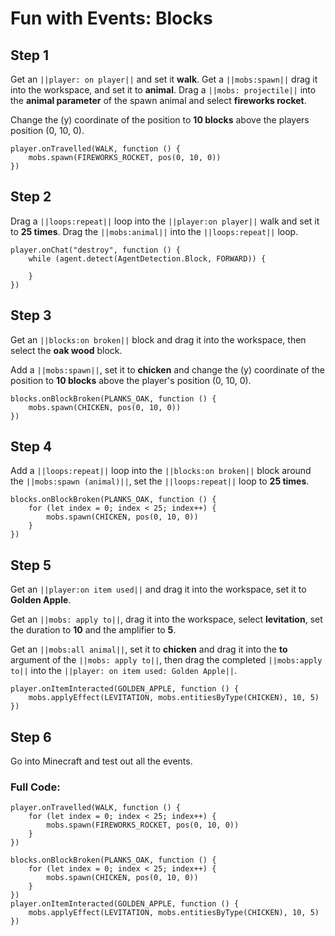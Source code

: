 
# Fun with Events: Blocks

## Step 1
Get an ``||player: on player||`` and set it **walk**. Get a ``||mobs:spawn||`` drag it into the workspace, and set it to **animal**. Drag a ``||mobs: projectile||`` into the **animal parameter** of the spawn animal and select **fireworks rocket**.

Change the (y) coordinate of the position to **10 blocks** above the players position (0, 10, 0).

```blocks
player.onTravelled(WALK, function () { 
    mobs.spawn(FIREWORKS_ROCKET, pos(0, 10, 0)) 
}) 
```

## Step 2
Drag a ``||loops:repeat||`` loop into the ``||player:on player||`` walk and set it to **25 times**. Drag the ``||mobs:animal||`` into the ``||loops:repeat||`` loop.

```blocks
player.onChat("destroy", function () {
    while (agent.detect(AgentDetection.Block, FORWARD)) {
    	
    }
})
```

## Step 3
Get an ``||blocks:on broken||`` block and drag it into the workspace, then select the **oak wood** block.

Add a ``||mobs:spawn||``, set it to **chicken** and change the (y) coordinate of the position to **10 blocks** above the player's position (0, 10, 0).

```blocks
blocks.onBlockBroken(PLANKS_OAK, function () { 
    mobs.spawn(CHICKEN, pos(0, 10, 0)) 
}) 
```

## Step 4
Add a ``||loops:repeat||`` loop into the ``||blocks:on broken||`` block around the ``||mobs:spawn (animal)||``, set the ``||loops:repeat||`` loop to **25 times**.

```blocks
blocks.onBlockBroken(PLANKS_OAK, function () { 
    for (let index = 0; index < 25; index++) { 
        mobs.spawn(CHICKEN, pos(0, 10, 0)) 
    } 
}) 
```

## Step 5

Get an ``||player:on item used||`` and drag it into the workspace, set it to **Golden Apple**.

Get an ``||mobs: apply to||``, drag it into the workspace, select **levitation**, set the duration to **10** and the amplifier to **5**.

Get an ``||mobs:all animal||``, set it to **chicken** and drag it into the **to** argument of the ``||mobs: apply to||``, then drag the completed ``||mobs:apply to||`` into the ``||player: on item used: Golden Apple||``.  

```blocks
player.onItemInteracted(GOLDEN_APPLE, function () { 
    mobs.applyEffect(LEVITATION, mobs.entitiesByType(CHICKEN), 10, 5) 
}) 
```
## Step 6
Go into Minecraft and test out all the events.

### Full Code: 

```blocks
player.onTravelled(WALK, function () { 
    for (let index = 0; index < 25; index++) { 
        mobs.spawn(FIREWORKS_ROCKET, pos(0, 10, 0)) 
    } 
}) 
 
blocks.onBlockBroken(PLANKS_OAK, function () { 
    for (let index = 0; index < 25; index++) { 
        mobs.spawn(CHICKEN, pos(0, 10, 0)) 
    } 
}) 
player.onItemInteracted(GOLDEN_APPLE, function () { 
    mobs.applyEffect(LEVITATION, mobs.entitiesByType(CHICKEN), 10, 5) 
}) 
```

